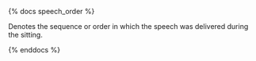 {% docs speech_order %}

Denotes the sequence or order in which the speech was delivered during the sitting.

{% enddocs %}
